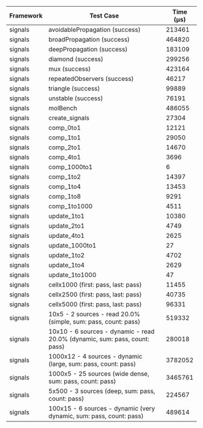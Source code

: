 | Framework | Test Case | Time (μs) |
| --- | --- | --- |
| signals | avoidablePropagation (success) | 213461 |
| signals | broadPropagation (success) | 464820 |
| signals | deepPropagation (success) | 183109 |
| signals | diamond (success) | 299256 |
| signals | mux (success) | 423164 |
| signals | repeatedObservers (success) | 46217 |
| signals | triangle (success) | 99889 |
| signals | unstable (success) | 76191 |
| signals | molBench | 486055 |
| signals | create_signals | 27304 |
| signals | comp_0to1 | 12121 |
| signals | comp_1to1 | 29050 |
| signals | comp_2to1 | 14670 |
| signals | comp_4to1 | 3696 |
| signals | comp_1000to1 | 6 |
| signals | comp_1to2 | 14397 |
| signals | comp_1to4 | 13453 |
| signals | comp_1to8 | 9291 |
| signals | comp_1to1000 | 4511 |
| signals | update_1to1 | 10380 |
| signals | update_2to1 | 4749 |
| signals | update_4to1 | 2625 |
| signals | update_1000to1 | 27 |
| signals | update_1to2 | 4702 |
| signals | update_1to4 | 2629 |
| signals | update_1to1000 | 47 |
| signals | cellx1000 (first: pass, last: pass) | 11455 |
| signals | cellx2500 (first: pass, last: pass) | 40735 |
| signals | cellx5000 (first: pass, last: pass) | 96331 |
| signals | 10x5 - 2 sources - read 20.0% (simple, sum: pass, count: pass) | 519332 |
| signals | 10x10 - 6 sources - dynamic - read 20.0% (dynamic, sum: pass, count: pass) | 280018 |
| signals | 1000x12 - 4 sources - dynamic (large, sum: pass, count: pass) | 3782052 |
| signals | 1000x5 - 25 sources (wide dense, sum: pass, count: pass) | 3465761 |
| signals | 5x500 - 3 sources (deep, sum: pass, count: pass) | 224567 |
| signals | 100x15 - 6 sources - dynamic (very dynamic, sum: pass, count: pass) | 489614 |
